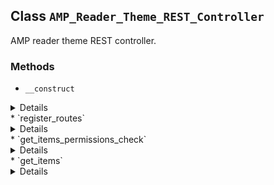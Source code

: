## Class `AMP_Reader_Theme_REST_Controller`

AMP reader theme REST controller.

### Methods
* `__construct`

<details>

```php
public __construct( ReaderThemes $reader_themes )
```

Constructor.


</details>
* `register_routes`

<details>

```php
public register_routes()
```

Registers routes for the controller.


</details>
* `get_items_permissions_check`

<details>

```php
public get_items_permissions_check( $request )
```

Checks whether the current user has permission to manage options.


</details>
* `get_items`

<details>

```php
public get_items( $request )
```

Retrieves all AMP plugin options specified in the endpoint schema.


</details>

